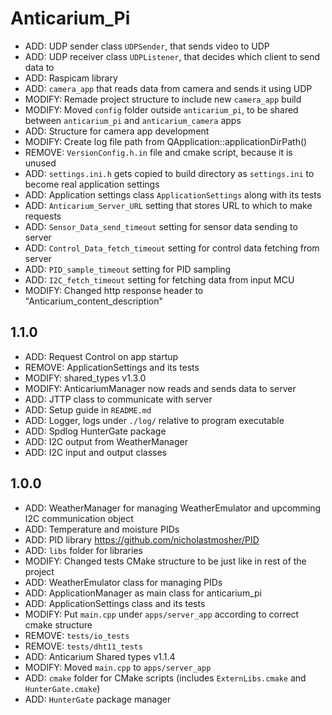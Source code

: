 # Anticarium_Pi

- ADD: UDP sender class `UDPSender`, that sends video to UDP
- ADD: UDP receiver class `UDPListener`, that decides which client to send data to
- ADD: Raspicam library
- ADD: `camera_app` that reads data from camera and sends it using UDP
- MODIFY: Remade project structure to include new `camera_app` build
- MODIFY: Moved `config` folder outside `anticarium_pi`, to be shared between `anticarium_pi` and `anticarium_camera` apps
- ADD: Structure for camera app development
- MODIFY: Create log file path from QApplication::applicationDirPath()
- REMOVE: `VersionConfig.h.in` file and cmake script, because it is unused
- ADD: `settings.ini.h` gets copied to build directory as `settings.ini` to become real application settings
- ADD: Application settings class `ApplicationSettings` along with its tests
- ADD: `Anticarium_Server_URL` setting that stores URL to which to make requests
- ADD: `Sensor_Data_send_timeout` setting for sensor data sending to server
- ADD: `Control_Data_fetch_timeout` setting for control data fetching from server
- ADD: `PID_sample_timeout` setting for PID sampling
- ADD: `I2C_fetch_timeout` setting for fetching data from input MCU
- MODIFY: Changed http response header to "Anticarium_content_description"

## 1.1.0
- ADD: Request Control on app startup
- REMOVE: ApplicationSettings and its tests
- MODIFY: shared_types v1.3.0
- MODIFY: AnticariumManager now reads and sends data to server
- ADD: JTTP class to communicate with server
- ADD: Setup guide in `README.md`
- ADD: Logger, logs under `./log/` relative to program executable
- ADD: Spdlog HunterGate package
- ADD: I2C output from WeatherManager
- ADD: I2C input and output classes

## 1.0.0
- ADD: WeatherManager for managing WeatherEmulator and upcomming I2C communication object
- ADD: Temperature and moisture PIDs
- ADD: PID library https://github.com/nicholastmosher/PID
- ADD: `libs` folder for libraries 
- MODIFY: Changed tests CMake structure to be just like in rest of the project
- ADD: WeatherEmulator class for managing PIDs
- ADD: ApplicationManager as main class for anticarium_pi
- ADD: ApplicationSettings class and its tests
- MODIFY: Put `main.cpp` under `apps/server_app` according to correct cmake structure
- REMOVE: `tests/io_tests`
- REMOVE: `tests/dht11_tests`
- ADD: Anticarium Shared types v1.1.4
- MODIFY: Moved `main.cpp` to `apps/server_app`
- ADD: `cmake` folder for CMake scripts (includes `ExternLibs.cmake` and `HunterGate.cmake`)
- ADD: `HunterGate` package manager